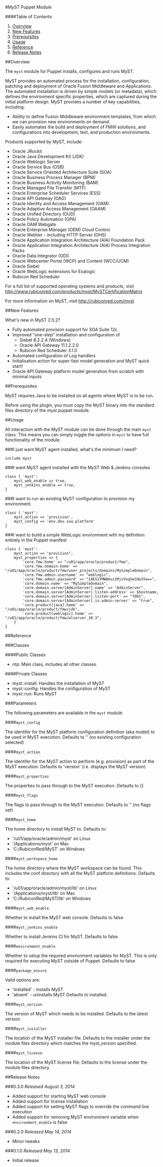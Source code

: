 #MyST Puppet Module

####Table of Contents

1. [Overview](#overview)
2. [New Features](#newfeatures)
3. [Prerequisites](#prerequisites)
4. [Usage](#usage)
5. [Reference](#reference)
6. [Release Notes](#releasenotes)

##Overview

The `myst` module for Puppet installs, configures and runs MyST.

MyST provides an automated process for the installation, configuration, patching and deployment of Oracle Fusion Middleware and Applications.
The automated installation is driven by simple models (or metadata), which defines the environment specific properties, which are captured during the initial platform design.
MyST provides a number of key capabilities, including:
* Ability to define Fusion Middleware environment templates, from which we can provision new environments on demand.
* Easily automates the build and deployment of FMW solutions, and configurations into development, test, and production environments. 

Products supported by MyST, include:
* Oracle JRockit
* Oracle Java Development Kit (JDK)
* Oracle Weblogic Server
* Oracle Service Bus (OSB)
* Oracle Service Oriented Architecture Suite (SOA) 
* Oracle Business Process Manager (BPM)
* Oracle Business Activity Monitoring (BAM)
* Oracle Managed File Transfer (MTF)
* Oracle Enterprise Scheduler Services (ESS)
* Oracle API Gateway (OAG)
* Oracle Identity and Access Management (OAM)
* Oracle Adaptive Access Management (OAAM)
* Oracle Unified Directory (OUD)
* Oracle Policy Automation (OPA)
* Oracle OAM Webgate
* Oracle Enterprise Manager (OEM) Cloud Control
* Oracle Webtier - including HTTP Server (OHS)
* Oracle Application Integration Architecture (AIA) Foundation Pack
* Oracle Application Integration Architecture (AIA) Process Integration Packs
* Oracle Data Integrator (ODI)
* Oracle Webcenter Portal (WCP) and Content (WCC/UCM)
* Oracle Siebel
* Oracle WebLogic extensions for Exalogic
* Rubicon Red Scheduler

For a full list of supported operating systems and products, visit http://www.rubiconred.com/products/myst/MySTCertificationMatrix

For more information on MyST, visit http://rubiconred.com/myst

##New Features

What's new in MyST 2.5.2?
* Fully automated provision support for SOA Suite 12c
* Improved "one-step" installation and configuration of
	* Siebel 8.2.2.4 (Windows) 
	* Oracle API Gateway 11.1.2.2.0 
	* Rubicon Red Scheduler 3.1.0
* Automated configuration of Log handlers
* Initialisation action for super-fast model generation and MyST quick start!
* Oracle API Gateway platform model generation from scratch with minimal inputs

##Prerequisites

MyST requires Java to be installed on all agents where MyST is to be run.

Before using the plugin, you must copy the MyST binary into the standard files directory of the myst puppet module.

##Usage

All interaction with the MyST module can be done through the main `myst` class. This means you can simply toggle the options in `myst` to have full functionality of the module.

###I just want MyST agent installed, what's the minimum I need?

```puppet
include myst
```

###I want MyST agent installed with the MyST Web & Jenkins consoles

```puppet
class { 'myst':
    myst_web_enable => true,
    myst_jenkins_enable => true,
}
```

###I want to run an existing MyST configuration to provision my environment.

```puppet
class { 'myst':
    myst_action => 'provision',
    myst_config => 'env.dev.soa.platform'
}
```

###I want to build a simple WebLogic environment with my definition entirely in the Puppet manifest

```puppet
class { 'myst':
    myst_action => "provision",
    myst_properties => {
        'core.fmw.home' => "/u01/app/oracle/product/fmw",
        'core.fmw.domain-home' => "/u01/app/oracle/product/fmw/user_projects/domains/MySimpleDomain",
        'core.fmw.admin.username' => "weblogic",
        'core.fmw.admin.password' => "{AES}YMW8mvz1MjvVoqSeCHw3Yw==",
        'core.domain.name' => "MySimpleDomain",
        'core.domain.server[AdminServer].name' => "AdminServer",
        'core.domain.server[AdminServer].listen-address' => $hostname,
        'core.domain.server[AdminServer].listen-port' => "7001", 
        'core.domain.server[AdminServer].is-admin-server' => "true",  
        'core.product[java].home' => "/u01/app/oracle/product/fmw/jdk",
        'core.product[weblogic].home' => "/u01/app/oracle/product/fmw/wlserver_10.3", 
    }
}
```

##Reference

###Classes

####Public Classes

* ntp: Main class, includes all other classes.

####Private Classes

* myst::install: Handles the installation of MyST
* myst::config: Handles the configuration of MyST
* myst::run: Runs MyST

###Parameters

The following parameters are available in the `myst` module:

####`myst_config`

The identifer for the MyST platform configuration definition (aka model) to be used in MyST execution.
Defaults to '' (no existing configuration selected)

####`myst_action`

The identifer for the MyST action to perform (e.g. provision) as part of the MyST execution.
Defaults to 'version' (i.e. displays the MyST version)

####`myst_properties`

The properties to pass through to the MyST execution.
Defaults to {}

####`myst_flags`

The flags to pass through to the MyST execution.
Defaults to '' (no flags set)

####`myst_home`

The home directory to install MyST to.
Defaults to:
* '/u01/app/oracle/admin/myst' on Linux
* '/Applications/myst' on Mac
* 'C:/RubiconRed/MyST' on Windows

####`myst_workspace_home`

The home directory where the MyST workspace can be found.
This includes the conf directory with all the MyST platform definitions.
Defaults to:
* '/u01/app/oracle/admin/myst/lib' on Linux
* '/Applications/myst/lib' on Mac
* 'C:/RubiconRed/MyST/lib' on Windows

####`myst_web_enable`

Whether to install the MyST web console.
Defaults to false

####`myst_jenkins_enable`

Whether to install Jenkins CI for MyST.
Defaults to false

####`environment_enable`

Whether to setup the required environment variables for MyST.
This is only required for executing MyST outside of Puppet.
Defaults to false

####`package_ensure`

Valid options are:
* 'installed' - installs MyST
* 'absent' - uninstalls MyST
Defaults to installed.

####`myst_version`

The version of MyST which needs to be installed.
Defaults to the latest version.

####`myst_installer`

The location of the MyST installer file.
Defaults to the installer under the module files directory which matches the myst_version specified.

####`myst_license`

The location of the MyST license file.
Defaults to the license under the module files directory.

##Release Notes

###0.3.0
*Released August 3, 2014*
* Added support for starting MyST web console
* Added support for license installation
* Added support for setting MyST flags to override the command line execution
* Added support for removing MyST environment variable when `environment_enable` is false

###0.2.0
*Released May 14, 2014*
* Minor tweaks

###0.1.0
*Released May 13, 2014*
* Initial release